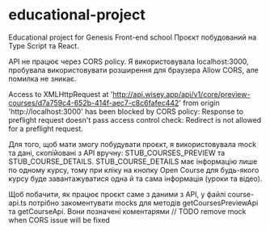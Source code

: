 # educational-project
Educational project for Genesis Front-end school
Проєкт побудований на Type Script та React.

АРІ не працює через CORS policy.
Я використовувала localhost:3000, пробувала використовувати розширення для браузера Allow CORS, але помилка не зникає.

Access to XMLHttpRequest at 'http://api.wisey.app/api/v1/core/preview-courses/d7a759c4-652b-414f-aec7-c8c6fafec442' from origin 'http://localhost:3000' has been blocked by CORS policy: Response to preflight request doesn't pass access control check: Redirect is not allowed for a preflight request.

Для того, щоб мати змогу побудувати проєкт, я використовувала mock та дані, скопійовані з АРІ вручну: STUB_COURSES_PREVIEW та STUB_COURSE_DETAILS.
STUB_COURSE_DETAILS має інформацію лише по одному курсу, тому при кліку на кнопку Open Course для будь-якого курсу буде завантажуватися одна й та сама інформація (уроки та відео).

Щоб побачити, як працює проєкт саме з даними з АРІ, у файлі course-api.ts потрібно закоментувати mocks для методів getCoursesPreviewApi та getCourseApi. Вони позначені коментарями 
// TODO remove mock when CORS issue will be fixed 

